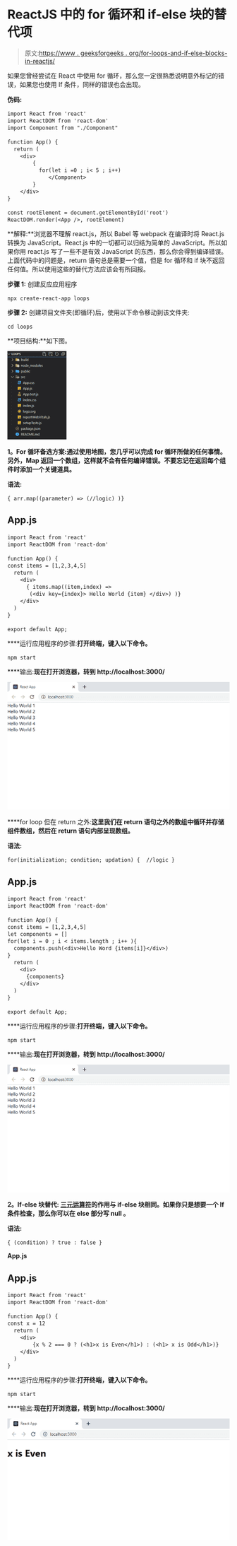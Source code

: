 # ReactJS 中的 for 循环和 if-else 块的替代项

> 原文:[https://www . geeksforgeeks . org/for-loops-and-if-else-blocks-in-reactjs/](https://www.geeksforgeeks.org/alternatives-of-for-loops-and-if-else-blocks-in-reactjs/)

如果您曾经尝试在 React 中使用 for 循环，那么您一定很熟悉说明意外标记的错误，如果您也使用 If 条件，同样的错误也会出现。

**伪码:**

```
import React from 'react'
import ReactDOM from 'react-dom'
import Component from "./Component"

function App() {
  return (
    <div>
        {
          for(let i =0 ; i< 5 ; i++)
             </Component>
        }
    </div>
}

const rootElement = document.getElementById('root')
ReactDOM.render(<App />, rootElement)
```

**解释:**浏览器不理解 react.js，所以 Babel 等 webpack 在编译时将 React.js 转换为 JavaScript。React.js 中的一切都可以归结为简单的 JavaScript。所以如果你用 react.js 写了一些不是有效 JavaScript 的东西，那么你会得到编译错误。上面代码中的问题是，return 语句总是需要一个值，但是 for 循环和 if 块不返回任何值。所以使用这些的替代方法应该会有所回报。

**步骤 1:** 创建反应应用程序

```
npx create-react-app loops
```

**步骤 2:** 创建项目文件夹(即循环)后，使用以下命令移动到该文件夹:

```
cd loops
```

**项目结构:**如下图。

![](img/8344a9f118f401d60ef09ec33326fc4b.png)

**1。For 循环备选方案:**通过使用**地图，您几乎可以完成 for 循环所做的任何事情。另外，Map 返回一个数组，这样就不会有任何编译错误。不要忘记在返回每个组件时添加一个关键道具。**

****语法:****

```
{ arr.map((parameter) => (//logic) )}
```

## **App.js**

```
import React from 'react'
import ReactDOM from 'react-dom'

function App() {
const items = [1,2,3,4,5]
  return (
    <div>
      { items.map((item,index) => 
       (<div key={index}> Hello World {item} </div>) )}
    </div>
  )
}

export default App;
```

****运行应用程序的步骤:**打开终端，键入以下命令。**

```
npm start
```

****输出:**现在打开浏览器，转到 http://localhost:3000/**

**![](img/9b859c4a9b9539d9b07e5bbac570ee0d.png)**

****for loop 但在 return 之外:**这里我们在 return 语句之外的数组中循环并存储组件数组，然后在 return 语句内部呈现数组。**

****语法:****

```
for(initialization; condition; updation) {  //logic }
```

## **App.js**

```
import React from 'react'
import ReactDOM from 'react-dom'

function App() {
const items = [1,2,3,4,5]
let components = [] 
for(let i = 0 ; i < items.length ; i++ ){
  components.push(<div>Hello Word {items[i]}</div>)
}
  return (
    <div>
      {components}
    </div>
  )
}

export default App;
```

****运行应用程序的步骤:**打开终端，键入以下命令。**

```
npm start
```

****输出:**现在打开浏览器，转到 http://localhost:3000/**

**![](img/9b859c4a9b9539d9b07e5bbac570ee0d.png)**

****2。If-else 块替代:** [三元运算符](https://www.geeksforgeeks.org/javascript-ternary-operator/)的作用与 if-else 块相同。如果你只是想要一个 If 条件检查，那么你可以在 else 部分写 **null** 。**

****语法:****

```
{ (condition) ? true : false }
```

****App.js****

## **App.js**

```
import React from 'react'
import ReactDOM from 'react-dom'

function App() {
const x = 12
  return (
    <div>
        {x % 2 === 0 ? (<h1>x is Even</h1>) : (<h1> x is Odd</h1>)}
    </div>
  )
}
```

****运行应用程序的步骤:**打开终端，键入以下命令。**

```
npm start
```

****输出:**现在打开浏览器，转到 http://localhost:3000/**

**![](img/b5cc7bce199e54d774c82e51d29b28d9.png)**